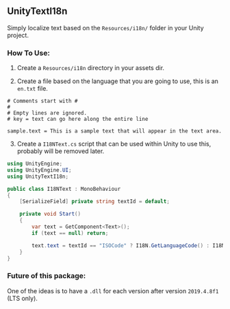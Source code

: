 ﻿## UnityTextI18n

Simply localize text based on the `Resources/i18n/` folder in your Unity project.

### How To Use:

1. Create a `Resources/i18n` directory in your assets dir.

2. Create a file based on the language that you are going to use, this is an `en.txt` file.

```text
# Comments start with #
#
# Empty lines are ignored.
# key = text can go here along the entire line

sample.text = This is a sample text that will appear in the text area. 
```

3. Create a `I18NText.cs` script that can be used within Unity to use this, probably will be removed later.

```c#
using UnityEngine;
using UnityEngine.UI;
using UnityTextI18n;

public class I18NText : MonoBehaviour
{
    [SerializeField] private string textId = default;

    private void Start()
    {
        var text = GetComponent<Text>();
        if (text == null) return;

        text.text = textId == "ISOCode" ? I18N.GetLanguageCode() : I18N.Language[textId];
    }
}
```

### Future of this package:
One of the ideas is to have a `.dll` for each version after version `2019.4.8f1` (LTS only).